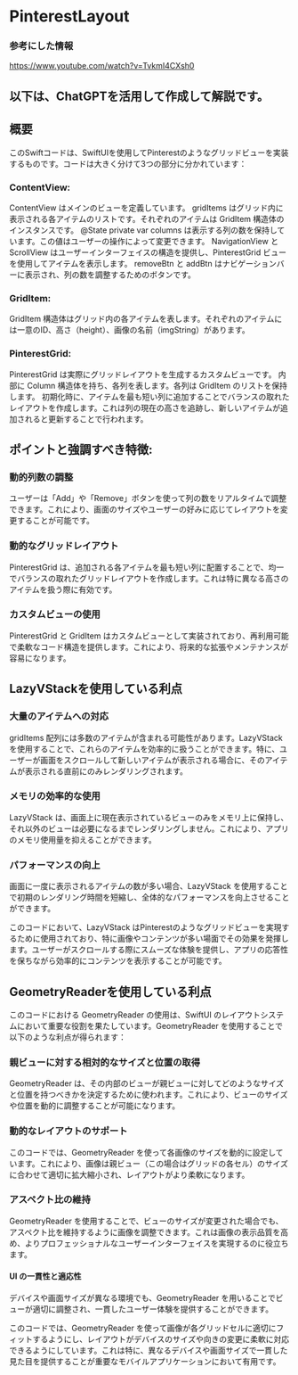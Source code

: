 # PinterestLayout

### 参考にした情報
https://www.youtube.com/watch?v=TvkmI4CXsh0


## 以下は、ChatGPTを活用して作成して解説です。

## 概要
このSwiftコードは、SwiftUIを使用してPinterestのようなグリッドビューを実装するものです。コードは大きく分けて3つの部分に分かれています：

### ContentView:

ContentView はメインのビューを定義しています。
gridItems はグリッド内に表示される各アイテムのリストです。それぞれのアイテムは GridItem 構造体のインスタンスです。
@State private var columns は表示する列の数を保持しています。この値はユーザーの操作によって変更できます。
NavigationView と ScrollView はユーザーインターフェイスの構造を提供し、PinterestGrid ビューを使用してアイテムを表示します。
removeBtn と addBtn はナビゲーションバーに表示され、列の数を調整するためのボタンです。

### GridItem:

GridItem 構造体はグリッド内の各アイテムを表します。それぞれのアイテムには一意のID、高さ（height）、画像の名前（imgString）があります。

### PinterestGrid:

PinterestGrid は実際にグリッドレイアウトを生成するカスタムビューです。
内部に Column 構造体を持ち、各列を表します。各列は GridItem のリストを保持します。
初期化時に、アイテムを最も短い列に追加することでバランスの取れたレイアウトを作成します。これは列の現在の高さを追跡し、新しいアイテムが追加されると更新することで行われます。

## ポイントと強調すべき特徴:

### 動的列数の調整
ユーザーは「Add」や「Remove」ボタンを使って列の数をリアルタイムで調整できます。これにより、画面のサイズやユーザーの好みに応じてレイアウトを変更することが可能です。

### 動的なグリッドレイアウト
PinterestGrid は、追加される各アイテムを最も短い列に配置することで、均一でバランスの取れたグリッドレイアウトを作成します。これは特に異なる高さのアイテムを扱う際に有効です。

### カスタムビューの使用
PinterestGrid と GridItem はカスタムビューとして実装されており、再利用可能で柔軟なコード構造を提供します。これにより、将来的な拡張やメンテナンスが容易になります。

## LazyVStackを使用している利点
### 大量のアイテムへの対応
gridItems 配列には多数のアイテムが含まれる可能性があります。LazyVStack を使用することで、これらのアイテムを効率的に扱うことができます。特に、ユーザーが画面をスクロールして新しいアイテムが表示される場合に、そのアイテムが表示される直前にのみレンダリングされます。

### メモリの効率的な使用
LazyVStack は、画面上に現在表示されているビューのみをメモリ上に保持し、それ以外のビューは必要になるまでレンダリングしません。これにより、アプリのメモリ使用量を抑えることができます。

### パフォーマンスの向上
画面に一度に表示されるアイテムの数が多い場合、LazyVStack を使用することで初期のレンダリング時間を短縮し、全体的なパフォーマンスを向上させることができます。

このコードにおいて、LazyVStack はPinterestのようなグリッドビューを実現するために使用されており、特に画像やコンテンツが多い場面でその効果を発揮します。ユーザーがスクロールする際にスムーズな体験を提供し、アプリの応答性を保ちながら効率的にコンテンツを表示することが可能です。

## GeometryReaderを使用している利点
このコードにおける GeometryReader の使用は、SwiftUI のレイアウトシステムにおいて重要な役割を果たしています。GeometryReader を使用することで以下のような利点が得られます：

### 親ビューに対する相対的なサイズと位置の取得
GeometryReader は、その内部のビューが親ビューに対してどのようなサイズと位置を持つべきかを決定するために使われます。これにより、ビューのサイズや位置を動的に調整することが可能になります。

### 動的なレイアウトのサポート
このコードでは、GeometryReader を使って各画像のサイズを動的に設定しています。これにより、画像は親ビュー（この場合はグリッドの各セル）のサイズに合わせて適切に拡大縮小され、レイアウトがより柔軟になります。

### アスペクト比の維持
GeometryReader を使用することで、ビューのサイズが変更された場合でも、アスペクト比を維持するように画像を調整できます。これは画像の表示品質を高め、よりプロフェッショナルなユーザーインターフェイスを実現するのに役立ちます。

#### UI の一貫性と適応性
デバイスや画面サイズが異なる環境でも、GeometryReader を用いることでビューが適切に調整され、一貫したユーザー体験を提供することができます。

このコードでは、GeometryReader を使って画像が各グリッドセルに適切にフィットするようにし、レイアウトがデバイスのサイズや向きの変更に柔軟に対応できるようにしています。これは特に、異なるデバイスや画面サイズで一貫した見た目を提供することが重要なモバイルアプリケーションにおいて有用です。
